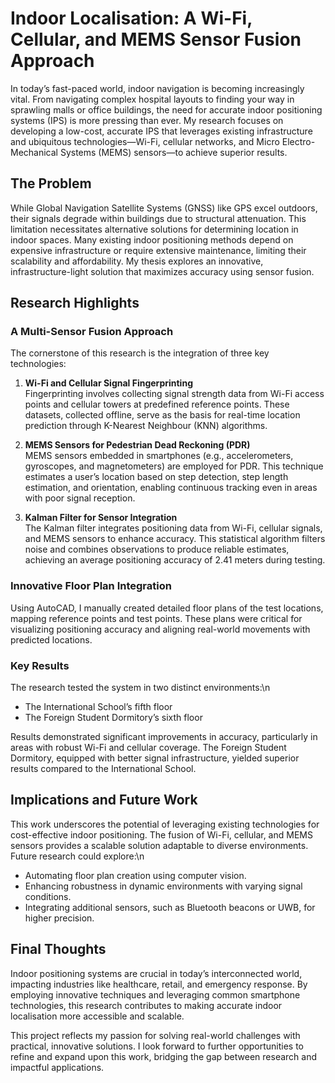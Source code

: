 
# Indoor Localisation: A Wi-Fi, Cellular, and MEMS Sensor Fusion Approach

In today’s fast-paced world, indoor navigation is becoming increasingly vital. From navigating complex hospital layouts to finding your way in sprawling malls or office buildings, the need for accurate indoor positioning systems (IPS) is more pressing than ever. My research focuses on developing a low-cost, accurate IPS that leverages existing infrastructure and ubiquitous technologies—Wi-Fi, cellular networks, and Micro Electro-Mechanical Systems (MEMS) sensors—to achieve superior results.

## The Problem
While Global Navigation Satellite Systems (GNSS) like GPS excel outdoors, their signals degrade within buildings due to structural attenuation. This limitation necessitates alternative solutions for determining location in indoor spaces. Many existing indoor positioning methods depend on expensive infrastructure or require extensive maintenance, limiting their scalability and affordability. My thesis explores an innovative, infrastructure-light solution that maximizes accuracy using sensor fusion.

## Research Highlights
### A Multi-Sensor Fusion Approach
The cornerstone of this research is the integration of three key technologies:

1. **Wi-Fi and Cellular Signal Fingerprinting**  
   Fingerprinting involves collecting signal strength data from Wi-Fi access points and cellular towers at predefined reference points. These datasets, collected offline, serve as the basis for real-time location prediction through K-Nearest Neighbour (KNN) algorithms.

2. **MEMS Sensors for Pedestrian Dead Reckoning (PDR)**  
   MEMS sensors embedded in smartphones (e.g., accelerometers, gyroscopes, and magnetometers) are employed for PDR. This technique estimates a user’s location based on step detection, step length estimation, and orientation, enabling continuous tracking even in areas with poor signal reception.

3. **Kalman Filter for Sensor Integration**  
   The Kalman filter integrates positioning data from Wi-Fi, cellular signals, and MEMS sensors to enhance accuracy. This statistical algorithm filters noise and combines observations to produce reliable estimates, achieving an average positioning accuracy of 2.41 meters during testing.

### Innovative Floor Plan Integration
Using AutoCAD, I manually created detailed floor plans of the test locations, mapping reference points and test points. These plans were critical for visualizing positioning accuracy and aligning real-world movements with predicted locations.

### Key Results
The research tested the system in two distinct environments:\n
- The International School’s fifth floor  
- The Foreign Student Dormitory’s sixth floor  

Results demonstrated significant improvements in accuracy, particularly in areas with robust Wi-Fi and cellular coverage. The Foreign Student Dormitory, equipped with better signal infrastructure, yielded superior results compared to the International School.

## Implications and Future Work
This work underscores the potential of leveraging existing technologies for cost-effective indoor positioning. The fusion of Wi-Fi, cellular, and MEMS sensors provides a scalable solution adaptable to diverse environments. Future research could explore:\n
- Automating floor plan creation using computer vision.  
- Enhancing robustness in dynamic environments with varying signal conditions.  
- Integrating additional sensors, such as Bluetooth beacons or UWB, for higher precision.  

## Final Thoughts
Indoor positioning systems are crucial in today’s interconnected world, impacting industries like healthcare, retail, and emergency response. By employing innovative techniques and leveraging common smartphone technologies, this research contributes to making accurate indoor localisation more accessible and scalable.

This project reflects my passion for solving real-world challenges with practical, innovative solutions. I look forward to further opportunities to refine and expand upon this work, bridging the gap between research and impactful applications.

